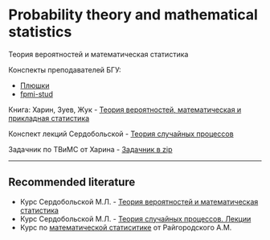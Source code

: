 # Probability theory and mathematical statistics
Теория вероятностей и математическая статистика

Конспекты преподавателей БГУ:

- [Плюшки](https://drive.google.com/drive/folders/1NNIUODzOGp-Cc9NyngQPI01965ppbqLu)
- [fpmi-stud](https://drive.google.com/drive/folders/1Ltq8b-wlIQGcX9Anc-ZMV622Bsr8z-bN)

Книга: Харин, Зуев, Жук - [Теория вероятностей, математическая и прикладная статистика](https://temablag.github.io/BSU/prob_and_math_stat/%D0%A5%D0%B0%D1%80%D0%B8%D0%BD_%D0%97%D1%83%D0%B5%D0%B2_%D0%96%D1%83%D0%BA.pdf)

Конспект лекций Сердобольской - [Теория случайных процессов](https://temablag.github.io/BSU/prob_and_math_stat/theory-of-random-processes-serdobolskaya.pdf)

Задачник по ТВиМС от Харина - [Задачник в zip](https://github.com/TemaBlag/BSU/blob/main/prob_and_math_stat/%D1%81ollection_of_problems.pdf.zip)

---
## Recommended literature
- Курс Сердобольской М.Л. - [Теория вероятностей и математическая статистика](https://teach-in.ru/course/tvims)
- Курс Сердобольской М.Л. - [Теория случайных процессов. Лекции](https://teach-in.ru/course/theory-of-random-processes-lectures-serdobolskaya)
- Курс по [математической статиситике](https://www.youtube.com/watch?v=aJokwg6c2KQ&list=PLthfp5exSWErTVWq4cVtRXDw5MqBqavJ1) от Райгородского А.М.
